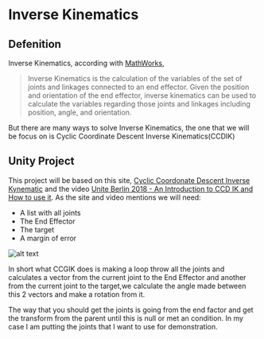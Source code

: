 # Inverse Kinematics

## Defenition

Inverse Kinematics, according with
[MathWorks](https://www.mathworks.com/discovery/inverse-kinematics.html),

> Inverse Kinematics is the calculation of the variables of the set of joints
and linkages connected to an end effector. Given the position and orientation
of the end effector, inverse kinematics can be used to calculate the variables
regarding those joints and linkages including position, angle, and orientation.

But there are many ways to solve Inverse Kinematics, the one that we will be
focus on is Cyclic Coordinate Descent Inverse Kinematics(CCDIK)

## Unity Project

This project will be based on this site,
[Cyclic Coordonate Descent Inverse Kynematic](http://rodolphe-vaillant.fr/entry/114/cyclic-coordonate-descent-inverse-kynematic-ccd-ik) and the video
[Unite Berlin 2018 - An Introduction to CCD IK and How to use it](https://www.youtube.com/watch?v=MA1nT9RAF3k).
As the site and video mentions we will need:

- A list with all joints
- The End Effector
- The target 
- A margin of error

![alt text](\ProjectImages\CCDIK_Variables.png)

In short what CCGIK does is making a loop throw all the joints and calculates
a vector from the current joint to the End Effector and another from the current
joint to the target,we calculate the angle made between this 2 vectors
and make a rotation from it.

The way that you should get the joints is going from the end factor and get the 
transform from the parent until this is null or met an condition. In my case I am
putting the joints that I want to use for demonstration.